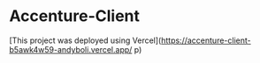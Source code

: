 # Accenture-Client

[This project was deployed using Vercel](https://accenture-client-b5awk4w59-andyboli.vercel.app/
p)
